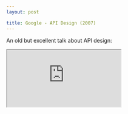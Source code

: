 ```yaml
---
layout: post

title: Google - API Design (2007)
---
```


An old but excellent talk about API design:
<div class="youtube-container">
<iframe src="https://www.youtube.com/embed/heh4OeB9A-c" encrypted-media; gyroscope; picture-in-picture" allowfullscreen></iframe>
</div>